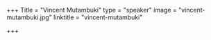 +++
Title = "Vincent Mutambuki"
type = "speaker"
image = "vincent-mutambuki.jpg"
linktitle = "vincent-mutambuki"

+++


